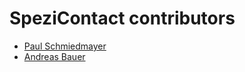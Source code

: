 <!--

This source file is part of the Stanford Spezi open-source project.

SPDX-FileCopyrightText: 2022 Stanford University and the project authors (see CONTRIBUTORS.md)

SPDX-License-Identifier: MIT
  
-->

SpeziContact contributors
====================

* [Paul Schmiedmayer](https://github.com/PSchmiedmayer)
* [Andreas Bauer](https://github.com/Supereg)
